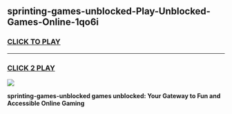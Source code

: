 
## sprinting-games-unblocked-Play-Unblocked-Games-Online-1qo6i
<h3>
<a href="https://premium76.site?title=sprinting-games-unblocked&ref=25A">CLICK TO PLAY</a></h3>
<hr>

<h3>
<a href="https://premium76.site?title=sprinting-games-unblocked&ref=25A">CLICK 2 PLAY</a>
  
</h3>

<a href="https://premium76.site?title=sprinting-games-unblocked&ref=25A"><img src="https://clearcache.store/games.png"></a>


**sprinting-games-unblocked games unblocked: Your Gateway to Fun and Accessible Online Gaming**
